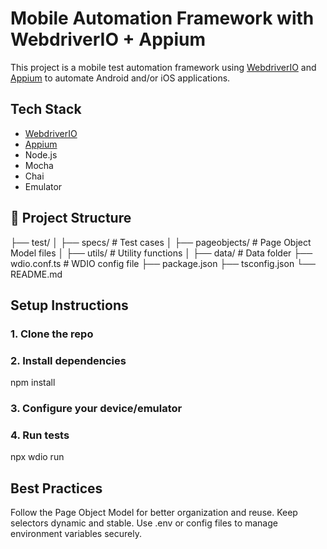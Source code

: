 # Mobile Automation Framework with WebdriverIO + Appium

This project is a mobile test automation framework using [WebdriverIO](https://webdriver.io/) and [Appium](https://appium.io/) to automate Android and/or iOS applications.

## Tech Stack

- [WebdriverIO](https://webdriver.io/)
- [Appium](https://appium.io/)
- Node.js
- Mocha 
- Chai 
- Emulator

## 📁 Project Structure
├── test/
│ ├── specs/ # Test cases
│ ├── pageobjects/ # Page Object Model files
│ ├── utils/ # Utility functions
│ ├── data/ # Data folder
├── wdio.conf.ts # WDIO config file
├── package.json
├── tsconfig.json
└── README.md

## Setup Instructions

### 1. Clone the repo

### 2. Install dependencies
npm install

### 3. Configure your device/emulator

### 4. Run tests
npx wdio run

## Best Practices
Follow the Page Object Model for better organization and reuse.
Keep selectors dynamic and stable.
Use .env or config files to manage environment variables securely.




